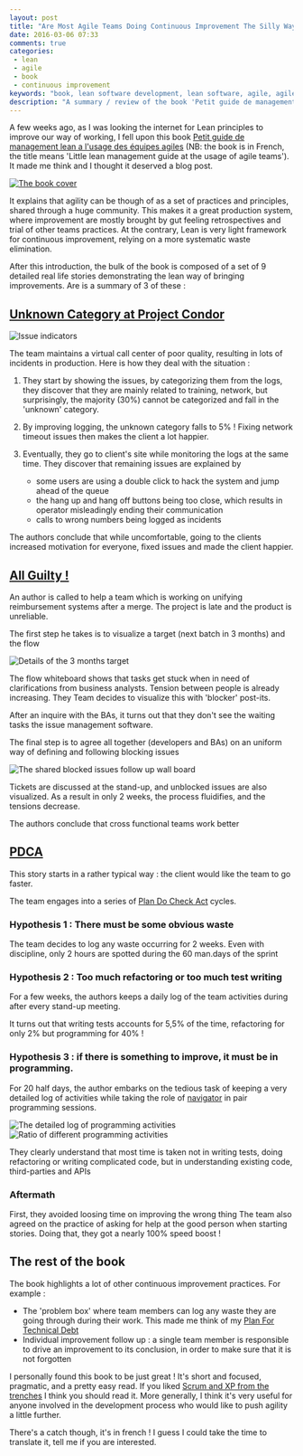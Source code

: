 ```yaml
---
layout: post
title: "Are Most Agile Teams Doing Continuous Improvement The Silly Way ?"
date: 2016-03-06 07:33
comments: true
categories:
 - lean
 - agile
 - book
 - continuous improvement
keywords: "book, lean software development, lean software, agile, agile software development"
description: "A summary / review of the book 'Petit guide de management lean a l'usage des équipes agiles'"
---
```

A few weeks ago, as I was looking the internet for Lean principles to improve our way of working, I fell upon this book [Petit guide de management lean a l'usage des équipes agiles](http://www.leanagilecamp.fr/) (NB: the book is in French, the title means 'Little lean management guide at the usage of agile teams'). It made me think and I thought it deserved a blog post.

[![The book cover]({{site.url}}/imgs/2016-03-06-are-most-agile-teams-doing-continuous-improvement-the-silly-way/cover.svg)](http://leanagilecamp.fr)

It explains that agility can be though of as a set of practices and principles, shared through a huge community. This makes it a great production system, where improvement are mostly brought by gut feeling retrospectives and trial of other teams practices. At the contrary, Lean is very light framework for continuous improvement, relying on a more systematic waste elimination.

After this introduction, the bulk of the book is composed of a set of 9 detailed real life stories demonstrating the lean way of bringing improvements. Are is a summary of 3 of these :

## [Unknown Category at Project Condor](http://leanagilecamp.fr/guide.html#scène-de-crime-la-catégorie-mystère-du-projet-condor)

![Issue indicators]({{site.url}}/imgs/2016-03-06-are-most-agile-teams-doing-continuous-improvement-the-silly-way/condor.jpg)

The team maintains a virtual call center of poor quality, resulting in lots of incidents in production. Here is how they deal with the situation :

1. They start by showing the issues, by categorizing them from the logs, they discover that they are mainly related to training, network, but surprisingly, the majority (30%) cannot be categorized and fall in the 'unknown' category.
2. By improving logging, the unknown category falls to 5% ! Fixing network timeout issues then makes the client a lot happier.
3. Eventually, they go to client's site while monitoring the logs at the same time. They discover that remaining issues are explained by

    * some users are using a double click to hack the system and jump ahead of the queue
    * the hang up and hang off buttons being too close, which results in operator misleadingly ending their communication
    * calls to wrong numbers being logged as incidents

The authors conclude that while uncomfortable, going to the clients increased motivation for everyone, fixed issues and made the client happier.

## [All Guilty !](http://leanagilecamp.fr/guide.html#scène-de-crime-tous-coupables)

An author is called to help a team which is working on unifying reimbursement systems after a merge. The project is late and the product is unreliable.

The first step he takes is to visualize a target (next batch in 3 months) and the flow

![Details of the 3 months target]({{site.url}}/imgs/2016-03-06-are-most-agile-teams-doing-continuous-improvement-the-silly-way/target.jpg)

The flow whiteboard shows that tasks get stuck when in need of clarifications from business analysts. Tension between people is already increasing. They Team decides to visualize this with 'blocker' post-its.

After an inquire with the BAs, it turns out that they don't see the waiting tasks the issue management software.

The final step is to agree all together (developers and BAs) on an uniform way of defining and following blocking issues

![The shared blocked issues follow up wall board]({{site.url}}/imgs/2016-03-06-are-most-agile-teams-doing-continuous-improvement-the-silly-way/blockers.jpg)

Tickets are discussed at the stand-up, and unblocked issues are also visualized. As a result in only 2 weeks, the process fluidifies, and the tensions decrease.

The authors conclude that cross functional teams work better

## [PDCA](http://leanagilecamp.fr/guide.html#scène-de-crime-joue-la-courte-et-précise)

This story starts in a rather typical way : the client would like the team to go faster.

The team engages into a series of [Plan Do Check Act](https://en.wikipedia.org/wiki/PDCA) cycles.

### Hypothesis 1 : There must be some obvious waste

The team decides to log any waste occurring for 2 weeks. Even with discipline, only 2 hours are spotted during the 60 man.days of the sprint

### Hypothesis 2 : Too much refactoring or too much test writing

For a few weeks, the authors keeps a daily log of the team activities during after every stand-up meeting.

It turns out that writing tests accounts for 5,5% of the time, refactoring for only 2% but programming for 40% !

### Hypothesis 3 : if there is something to improve, it must be in programming.

For 20 half days, the author embarks on the tedious task of keeping a very detailed log of activities while taking the role of [navigator](https://en.wikipedia.org/wiki/Pair_programming#Remote_pair_programming) in pair programming sessions.

![The detailed log of programming activities]({{site.url}}/imgs/2016-03-06-are-most-agile-teams-doing-continuous-improvement-the-silly-way/log.jpg)
![Ratio of different programming activities]({{site.url}}/imgs/2016-03-06-are-most-agile-teams-doing-continuous-improvement-the-silly-way/activities.jpg)

They clearly understand that most time is taken not in writing tests, doing refactoring or writing complicated code, but in understanding existing code, third-parties and APIs

### Aftermath

First, they avoided loosing time on improving the wrong thing
The team also agreed on the practice of asking for help at the good person when starting stories. Doing that, they got a nearly 100% speed boost !

## The rest of the book

The book highlights a lot of other continuous improvement practices. For example :

* The 'problem box' where team members can log any waste they are going through during their work. This made me think of my [Plan For Technical Debt](/a-plan-for-technical-debt-lean-software-development-part-7/)
* Individual improvement follow up : a single team member is responsible to drive an improvement to its conclusion, in order to make sure that it is not forgotten

I personally found this book to be just great ! It's short and focused, pragmatic, and a pretty easy read. If you liked [Scrum and XP from the trenches](http://www.infoq.com/minibooks/scrum-xp-from-the-trenches-2) I think you should read it. More generally, I think it's very useful for anyone involved in the development process who would like to push agility a little further.

There's a catch though, it's in french ! I guess I could take the time to translate it, tell me if you are interested.

